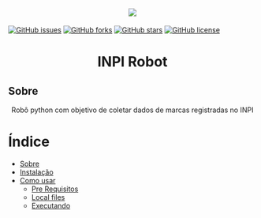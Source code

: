 <h1 align="center">
    <img src="https://www.gov.br/inpi/pt-br/arquivos/imagens/topo-2020.png">
</h1>

[![GitHub issues](https://img.shields.io/github/issues/charllysemerenciano/inpi-robot)](https://github.com/charllysemerenciano/inpi-robot/issues)
[![GitHub forks](https://img.shields.io/github/forks/charllysemerenciano/inpi-robot)](https://github.com/charllysemerenciano/inpi-robot/network)
[![GitHub stars](https://img.shields.io/github/stars/charllysemerenciano/inpi-robot)](https://github.com/charllysemerenciano/inpi-robot/stargazers)
[![GitHub license](https://img.shields.io/github/license/charllysemerenciano/inpi-robot)](https://github.com/charllysemerenciano/inpi-robot/blob/main/LICENSE)

<h1 align="center">INPI Robot</h1>

## Sobre

<p align="center">Robô python com objetivo de coletar dados de marcas registradas no INPI</p>

Índice
=================
<!--ts-->
   * [Sobre](#Sobre)
   * [Instalação](#instalacao)
   * [Como usar](#como-usar)
      * [Pre Requisitos](#pre-requisitos)
      * [Local files](#local-files)
      * [Executando](#executando)
<!--te-->
